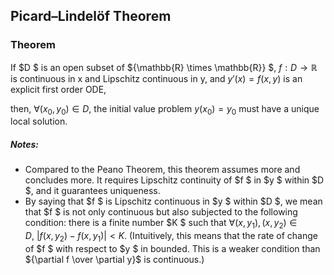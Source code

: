 ## Picard–Lindelöf Theorem

### Theorem

If $D $ is an open subset of ${\mathbb{R} \times \mathbb{R}} $, $f: D \rightarrow \mathbb{R}$ is continuous in x and Lipschitz continuous in y, and $y'(x) = f(x, y)$ is an explicit first order ODE,

then, $\forall (x_{0}, y_{0}) \in D$, the initial value problem $y(x_{0}) = y_{0}$ must have a unique local solution.

##### Notes:

* Compared to the Peano Theorem, this theorem assumes more and concludes more. It requires Lipschitz continuity of $f $ in $y $ within $D $, and it guarantees uniqueness.
* By saying that $f $ is Lipschitz continuous in $y $ within $D $, we mean that $f $ is not only continuous but also subjected to the following condition: there is a finite number $K $ such that $\forall (x, y_{1}),\,(x, y_{2}) \in D,\:|f(x,y_{2}) - f(x, y_{1})| < K$. (Intuitively, this means that the rate of change of $f $ with respect to $y $ in bounded. This is a weaker condition than ${\partial f \over \partial y}$ is continuous.)

